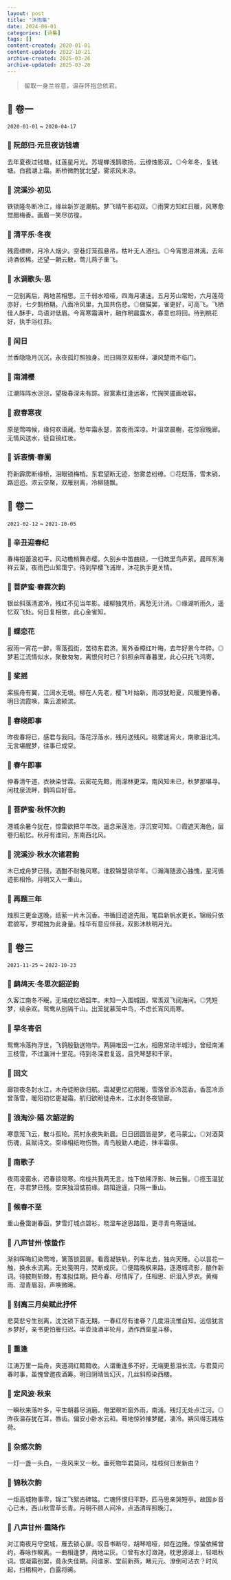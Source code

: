 ```yaml
---
layout: post
title: "沐雨集"
date: 2024-06-01
categories: [诗集]
tags: []
content-created: 2020-01-01
content-updated: 2022-10-21
archive-created: 2025-03-26
archive-updated: 2025-03-26
---
```


> 留取一身兰谷意，温存怀抱总依君。

## 🧁 卷一

`2020-01-01` ~ `2020-04-17`

### 🧁 阮郎归·元旦夜访钱塘

去年夏夜过钱塘，红莲星月光。苏堤蝉浅鹊歌扬，云缭烛影双。◎今年冬，复钱塘。白菰湖上霜。断桥微酌犹北望，雾浓风未凉。

### 🧁 浣溪沙·初见

铁锁隆冬断冷江，缘丝新岁逆潮航。梦飞晴午影初双。◎雨霁方知红日暖，风寒愈觉腊梅香。画眉一笑尽彷徨。

### 🧁 清平乐·冬夜

残霞缥缈，月冷人烟少。空巷灯笼孤悬吊，枯叶无人洒扫。◎今宵思泪淋漓，去年诗酒依稀。还望一朝云散，莺儿燕子重飞。

### 🧁 水调歌头·思

一见别离后，两地苦相思。三千弱水喑哑，四海月凄迷。五月芳山常盼，六月莲荷亦好，七夕鹊桥期。八面冷风里，九国共伤悲。◎做猫罢，雀更好，可高飞。飞栖佳人酥手，鸟语对低眉。今宵寒霜满叶，融作明晨露水，春意也将回。待到桃花好，执手浴红菲。

### 🧁 闰日

兰香隐隐月沉沉，永夜孤灯照独身。闰日隔空双影伴，凄风楚雨不临门。

### 🧁 南浦樱

江潮阵阵水淙淙，望极春深未有踪。寂寞素红逢远客，忙掬笑靥画妆容。

### 🧁 寂春寒夜

原是莺啼候，缘何欢语藏。愁年霜永瑟，苦夜雨深凉。叶沮空晨榭，花惊寂晚廊。无情风送水，徒自镜红妆。

### 🧁 诉衷情·春阑

符新霹雳断缘桥，泪眼锁梅梢。东君望断无迹，愁雾总纷缭。◎花既落，雪未销，路迢迢。浓云空聚，双雁别离，冷柳随飘。

## 🧁 卷二

`2021-02-12` ~ `2021-10-05`

### 🧁 辛丑迎春纪

春梅抱蕾浪初平，风动檐梢舞赤缨。久别乡中笛曲绕，一归故里鸟声萦。晨晖东海祥云至，夜雨巴山絮霭宁。待到早樱飞浦岸，沐花执手更关情。

### 🧁 菩萨蛮·春霖次韵

银丝斜落清波冷，残红不见当年影。细柳独凭桥，离愁无计消。◎缘湖听雨久，遥忆双飞处。何日复相依，此心金雀知。

### 🧁 蝶恋花

寂雨一宵花一醉，零落孤街，苦待东君济。篱外香樟红叶晦，去年好景今年碎。◎梦若江流情似水，聚散匆匆，离恨何时已？斜照余晖春暮里，此心只托飞鸿寄。

### 🧁 桨摇

桨摇舟有翼，江阔水无垠。柳在人先老，樱飞叶始新。雨凉犹盼夏，风暖更怜春。明日流霞唤，乘云渡颍滨。

### 🧁 春晓即事

昨夜春将已，感君与我同。落花浮落水，残月送残风。晓雾迷宵火，南歌泪北鸿。无言堪醒梦，往事已成空。

### 🧁 春午即事

仲春清午道，衣袂染甘霖。云密花先黯，雨濛林更深。南风知未已，秋梦那堪寻。闲枕泉流畔，鹊鸣自好音。

### 🧁 菩萨蛮·秋怀次韵

港城余暑今犹在，惊雷欲把华年改。遥念采莲池，浮沉安可知。◎霞遮天海色，层卷归航忆。秋月有谁同，东南西北风。

### 🧁 浣溪沙·秋水次诸君韵

木已成舟梦已残，酒酣不耐晚风寒。谁胶锦瑟锁华年。◎瀚海随波心独愧，星河循迹影相怜。月明又入一重山。

### 🧁 再题三年

烛照三更金送晚，纸萦一片木沉香。书循旧迹途先阻，笔启新帆水更长。锦缎只依君貌写，罗裙独为此身量。桂华有意应伴我，双影沐秋明月光。

## 🧁 卷三

`2021-11-25` ~ `2022-10-23`

### 🧁 鹧鸪天·冬思次韶逆韵

久客江南冬不眠，无端成忆哂韶年。未知一入围城困，常羡双飞阔海间。◎凭短梦，续余欢。鸳鸯从别隔千山。出笼犹慕笼中鸟，不虑长宵风雨寒。

### 🧁 早冬寄侣

鸳鸯冷落拘浮世，飞鸽殷勤送物华。两隔唯因一江水，相思常动半城沙。曾经南浦三枝雪，不过瀛洲十里花。待到冬深君复返，且凭琴瑟和千家。

### 🧁 回文

廊锁夜冬封水江，木舟徒盼欲归航。霜凝更忆初阳暖，雪落曾添冷蕊香。香蕊冷添曾落雪，暖阳初忆更凝霜。航归欲盼徒舟木，江水封冬夜锁廊。

### 🧁 浪淘沙·隔 次韶逆韵

寒意笼飞云，散斗孤轮。荒村永夜失新晨。日日团圆皆是梦，老马蒙尘。◎对酒莫伤魂，且赋诗文。空缘相纸吻伤唇。青鸟殷勤人绝迹，抹半霜痕。

### 🧁 南歌子

夜雨凌窗永，迟春锁晓寒。帘栊共我两无言。烛下依稀浮影、映云鬟。◎揽玉温犹在，寻君梦已残。空床独泪惦前缘。路阻途遥，只隔一重山。

### 🧁 候春不至

重山叠霭谢春函，梦雪灯城点碧衫。晓湿车途思路阻，更寻青鸟寄遥缄。

### 🧁 八声甘州·惊蛰作

渐斜晖晦幻染莺啼，篱落锁园扉。看霞凝铁轨，列车北去，独向天陲。心以昙花一触，换永永流离。无处笺明月，焚断成灰。◎便踏晚枫来路，逐港城鸢影，酿作新词。待披荆斩棘，有准拟佳期。把今春、尽情挥了，任相思、织泪入罗衣。黄梅雨、湿青眉羽，声唤微晞。

### 🧁 别离三月矣赋此抒怀

悲莫悲兮生别离，沈沈锁下杳无期。一春红尽有谁眷？几度泪流惟自知。远信犹言乡梦好，亲书更怕雁归迟。半壶浊酒半轮月，洒作西窗星斗移。

### 🧁 重逢

江涛万里一扁舟，夹道凋红黯黯收。人谓重逢多不好，无端更惹泪长流。与君莫问春时事，虽愧曾邀夜酒筹。明日阴晴皆幻灭，几丝斜照染西楼。

### 🧁 定风波·秋来

一瞬秋来落叶多，平生朝暮尽消磨。倦里瞑听窗外雨，南浦。残灯无处点江河。◎昨夜温存犹在耳，唇齿。偏安小卧水云和。蓦地惊铃摧梦醒，凄冷。朔风得志践枯荷。

### 🧁 杂感次韵

一灯一盏一头白，一夜风来又一秋。垂死物华君莫问，桂枝何日发新由？

### 🧁 锦秋次韵

一炬高城物事零，锦江飞絮古碑铭。亡魂怀恨归平野，匹马思亲哭短亭。故国乡音心已木，西山秋雪草长青。月明不顾人间冷，点洒清晖照晚汀。

### 🧁 八声甘州·霜降作

对江南夜月守空城，雁去锁心扉。叹音书断尽，胡琴喑哑，如在边陲。惊蛰依稀曾约，春咏作睽离。一曲相逢梦，两地尘灰。◎曾有水灯潋滟，枕思源湖上，轻唱秋词。恨凝霜别罢，竟永失佳期。问谁家、堂前新燕，睹元元、潦倒可沾衣？时风起，扫梧桐叶，白露将晞。
